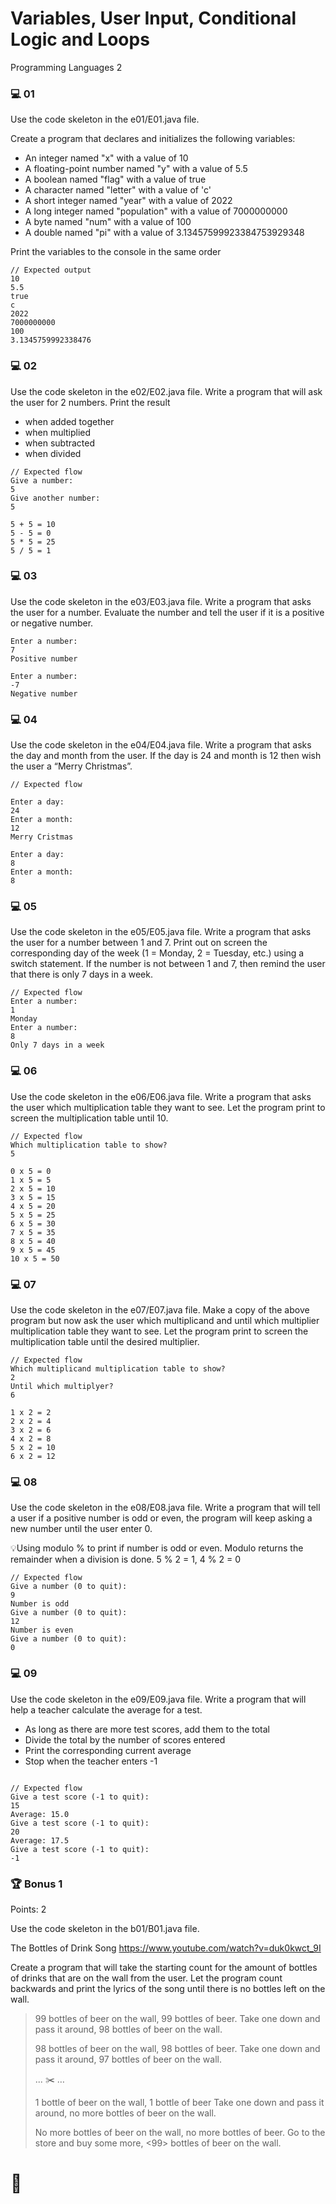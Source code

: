 # Variables, User Input, Conditional Logic and Loops

Programming Languages 2

### 💻 01

Use the code skeleton in the e01/E01.java file.

Create a program that declares and initializes the following variables:
- An integer named "x" with a value of 10
- A floating-point number named "y" with a value of 5.5
- A boolean named "flag" with a value of true
- A character named "letter" with a value of 'c'
- A short integer named "year" with a value of 2022
- A long integer named "population" with a value of 7000000000
- A byte named "num" with a value of 100
- A double named "pi" with a value of 3.13457599923384753929348

Print the variables to the console in the same order
```
// Expected output
10
5.5
true
c
2022
7000000000
100
3.1345759992338476
```

### 💻 02

Use the code skeleton in the e02/E02.java file.
Write a program that will ask the user for 2 numbers. Print the result

- when added together
- when multiplied
- when subtracted
- when divided

```
// Expected flow
Give a number:
5
Give another number:
5

5 + 5 = 10
5 - 5 = 0
5 * 5 = 25
5 / 5 = 1
```

### 💻 03

Use the code skeleton in the e03/E03.java file.
Write a program that asks the user for a number. Evaluate the number and tell the user if it is a positive or negative number.

    Enter a number:
    7
    Positive number

    Enter a number:
    -7
    Negative number

### 💻 04

Use the code skeleton in the e04/E04.java file.
Write a program that asks the day and month from the user. If the day is 24 and month is 12 then wish the user a “Merry Christmas”.

```
// Expected flow

Enter a day:
24
Enter a month:
12
Merry Cristmas

Enter a day:
8
Enter a month:
8
```

### 💻 05

Use the code skeleton in the e05/E05.java file.
Write a program that asks the user for a number between 1 and 7. Print out on screen the corresponding day of the week (1 = Monday, 2 = Tuesday, etc.) using a switch statement. If the number is not between 1 and 7, then remind the user that there is only 7 days in a week.

```
// Expected flow
Enter a number:
1
Monday
Enter a number:
8
Only 7 days in a week
```

### 💻 06

Use the code skeleton in the e06/E06.java file.
Write a program that asks the user which multiplication table they want to see. Let the program print to screen the multiplication table until 10.

```
// Expected flow
Which multiplication table to show?
5

0 x 5 = 0
1 x 5 = 5
2 x 5 = 10
3 x 5 = 15
4 x 5 = 20
5 x 5 = 25
6 x 5 = 30
7 x 5 = 35
8 x 5 = 40
9 x 5 = 45
10 x 5 = 50
```

### 💻 07

Use the code skeleton in the e07/E07.java file.
Make a copy of the above program but now ask the user which multiplicand and until which multiplier multiplication table they want to see. Let the program print to screen the multiplication table until the desired multiplier.

```
// Expected flow
Which multiplicand multiplication table to show?
2
Until which multiplyer?
6

1 x 2 = 2
2 x 2 = 4
3 x 2 = 6
4 x 2 = 8
5 x 2 = 10
6 x 2 = 12
```

### 💻 08

Use the code skeleton in the e08/E08.java file.
Write a program that will tell a user if a positive number is odd or even, the program will keep asking a new number until the user enter 0.

💡Using modulo % to print if number is odd or even. Modulo returns the remainder when a division is done. 5 % 2 = 1, 4 % 2 = 0

```
// Expected flow
Give a number (0 to quit):
9
Number is odd
Give a number (0 to quit):
12
Number is even
Give a number (0 to quit):
0

```

### 💻 09

Use the code skeleton in the e09/E09.java file.
Write a program that will help a teacher calculate the average for a test.

- As long as there are more test scores, add them to the total
- Divide the total by the number of scores entered
- Print the corresponding current average
- Stop when the teacher enters -1

```

// Expected flow
Give a test score (-1 to quit):
15
Average: 15.0
Give a test score (-1 to quit):
20
Average: 17.5
Give a test score (-1 to quit):
-1
```

### 🏆 Bonus 1

Points: 2

Use the code skeleton in the b01/B01.java file.

The Bottles of Drink Song
https://www.youtube.com/watch?v=duk0kwct_9I

Create a program that will take the starting count for the amount of bottles of drinks that are on the wall from the user. Let the program count backwards and print the lyrics of the song until there is no bottles left on the wall.

> 99 bottles of beer on the wall, 99 bottles of beer.
> Take one down and pass it around, 98 bottles of beer on the wall.
>
> 98 bottles of beer on the wall, 98 bottles of beer.
> Take one down and pass it around, 97 bottles of beer on the wall.
>
> ... ✂️ …
>
> 1 bottle of beer on the wall, 1 bottle of beer
> Take one down and pass it around, no more bottles of beer on the wall.
>
> No more bottles of beer on the wall, no more bottles of beer.
> Go to the store and buy some more, <99> bottles of beer on the wall.

# 🍻

